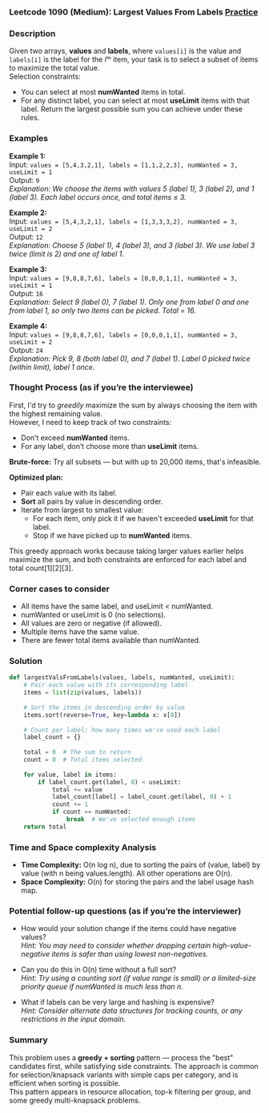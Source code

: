 ### Leetcode 1090 (Medium): Largest Values From Labels [Practice](https://leetcode.com/problems/largest-values-from-labels)

### Description  
Given two arrays, **values** and **labels**, where `values[i]` is the value and `labels[i]` is the label for the iᵗʰ item, your task is to select a subset of items to maximize the total value.  
Selection constraints:
- You can select at most **numWanted** items in total.
- For any distinct label, you can select at most **useLimit** items with that label.
Return the largest possible sum you can achieve under these rules.

### Examples  

**Example 1:**  
Input: `values = [5,4,3,2,1], labels = [1,1,2,2,3], numWanted = 3, useLimit = 1`  
Output: `9`  
*Explanation: We choose the items with values 5 (label 1), 3 (label 2), and 1 (label 3). Each label occurs once, and total items ≤ 3.*

**Example 2:**  
Input: `values = [5,4,3,2,1], labels = [1,3,3,3,2], numWanted = 3, useLimit = 2`  
Output: `12`  
*Explanation: Choose 5 (label 1), 4 (label 3), and 3 (label 3). We use label 3 twice (limit is 2) and one of label 1.*

**Example 3:**  
Input: `values = [9,8,8,7,6], labels = [0,0,0,1,1], numWanted = 3, useLimit = 1`  
Output: `16`  
*Explanation: Select 9 (label 0), 7 (label 1). Only one from label 0 and one from label 1, so only two items can be picked. Total = 16.*

**Example 4:**  
Input: `values = [9,8,8,7,6], labels = [0,0,0,1,1], numWanted = 3, useLimit = 2`  
Output: `24`  
*Explanation: Pick 9, 8 (both label 0), and 7 (label 1). Label 0 picked twice (within limit), label 1 once.*

### Thought Process (as if you’re the interviewee)  
First, I'd try to *greedily* maximize the sum by always choosing the item with the highest remaining value.  
However, I need to keep track of two constraints:
- Don’t exceed **numWanted** items.
- For any label, don’t choose more than **useLimit** items.

**Brute-force:** Try all subsets — but with up to 20,000 items, that's infeasible.

**Optimized plan:**  
- Pair each value with its label.
- **Sort** all pairs by value in descending order.
- Iterate from largest to smallest value:
  - For each item, only pick it if we haven't exceeded **useLimit** for that label.
  - Stop if we have picked up to **numWanted** items.

This greedy approach works because taking larger values earlier helps maximize the sum, and both constraints are enforced for each label and total count[1][2][3].

### Corner cases to consider  
- All items have the same label, and useLimit < numWanted.
- numWanted or useLimit is 0 (no selections).
- All values are zero or negative (if allowed).
- Multiple items have the same value.
- There are fewer total items available than numWanted.

### Solution

```python
def largestValsFromLabels(values, labels, numWanted, useLimit):
    # Pair each value with its corresponding label
    items = list(zip(values, labels))
    
    # Sort the items in descending order by value
    items.sort(reverse=True, key=lambda x: x[0])
    
    # Count per label: how many times we've used each label
    label_count = {}
    
    total = 0  # The sum to return
    count = 0  # Total items selected
    
    for value, label in items:
        if label_count.get(label, 0) < useLimit:
            total += value
            label_count[label] = label_count.get(label, 0) + 1
            count += 1
            if count == numWanted:
                break  # We've selected enough items
    return total
```

### Time and Space complexity Analysis  

- **Time Complexity:** O(n log n), due to sorting the pairs of (value, label) by value (with n being values.length). All other operations are O(n).
- **Space Complexity:** O(n) for storing the pairs and the label usage hash map.

### Potential follow-up questions (as if you’re the interviewer)  

- How would your solution change if the items could have negative values?  
  *Hint: You may need to consider whether dropping certain high-value-negative items is safer than using lowest non-negatives.*

- Can you do this in O(n) time without a full sort?  
  *Hint: Try using a counting sort (if value range is small) or a limited-size priority queue if numWanted is much less than n.*

- What if labels can be very large and hashing is expensive?  
  *Hint: Consider alternate data structures for tracking counts, or any restrictions in the input domain.*

### Summary
This problem uses a **greedy + sorting** pattern — process the "best" candidates first, while satisfying side constraints. The approach is common for selection/knapsack variants with simple caps per category, and is efficient when sorting is possible.  
This pattern appears in resource allocation, top-k filtering per group, and some greedy multi-knapsack problems.